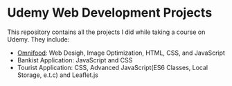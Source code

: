 # Udemy Web Development Projects


This repository contains all the projects I did while taking a course on Udemy. They include:

- <a href="https://omnifood-irentadom.netlify.app/">Omnifood</a>: Web Desigh, Image Optimization, HTML, CSS, and JavaScript
- Bankist Application: JavaScript and CSS
- Tourist Application: CSS, Advanced JavaScript(ES6 Classes, Local Storage, e.t.c) and Leaflet.js
